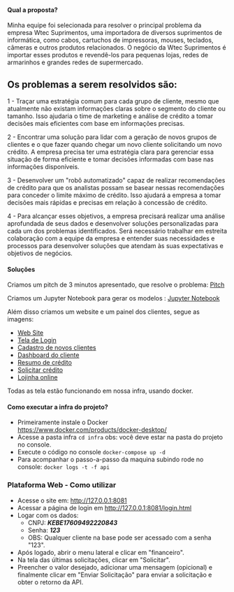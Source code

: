 #### Qual a proposta?

Minha equipe foi selecionada para resolver o principal problema da empresa Wtec Suprimentos, uma importadora de diversos suprimentos de informática, como cabos, cartuchos de impressoras, mouses, teclados, câmeras e outros produtos relacionados. O negócio da Wtec Suprimentos é importar esses produtos e revendê-los para pequenas lojas, redes de armarinhos e grandes redes de supermercado.

## Os problemas a serem resolvidos são:

1 - Traçar uma estratégia comum para cada grupo de cliente, mesmo que atualmente não existam informações claras sobre o segmento do cliente ou tamanho. Isso ajudaria o time de marketing e análise de crédito a tomar decisões mais eficientes com base em informações precisas.

2 - Encontrar uma solução para lidar com a geração de novos grupos de clientes e o que fazer quando chegar um novo cliente solicitando um novo crédito. A empresa precisa ter uma estratégia clara para gerenciar essa situação de forma eficiente e tomar decisões informadas com base nas informações disponíveis.

3 - Desenvolver um "robô automatizado" capaz de realizar recomendações de crédito para que os analistas possam se basear nessas recomendações para conceder o limite máximo de crédito. Isso ajudará a empresa a tomar decisões mais rápidas e precisas em relação à concessão de crédito.

4 - Para alcançar esses objetivos, a empresa precisará realizar uma análise aprofundada de seus dados e desenvolver soluções personalizadas para cada um dos problemas identificados. Será necessário trabalhar em estreita colaboração com a equipe da empresa e entender suas necessidades e processos para desenvolver soluções que atendam às suas expectativas e objetivos de negócios.

#### Soluções 

Criamos um pitch de 3 minutos apresentado, que resolve o problema: [Pitch](https://github.com/xxbielxd/bootcamp_ia/blob/main/apresenta%C3%A7%C3%A3o/Pitch_Bootcamp.pptx?raw=true)

Criamos um Jupyter Notebook para gerar os modelos : [Jupyter Notebook](https://github.com/xxbielxd/bootcamp_ia/blob/main/Trabalho_Final_MBA_Intelige%CC%82ncia_Artificial_e_Machine_Learning.ipynb) 

Além disso criamos um website e um painel dos clientes, segue as imagens:

- <a href="https://github.com/xxbielxd/bootcamp_ia/blob/main/img/website.png?raw=true" target="_blank">Web Site</a>
- <a href="https://github.com/xxbielxd/bootcamp_ia/blob/main/img/login.png?raw=true" target="_blank">Tela de Login</a>
- <a href="https://github.com/xxbielxd/bootcamp_ia/blob/main/img/novos_clientes.png?raw=true" target="_blank">Cadastro de novos clientes</a>
- <a href="https://github.com/xxbielxd/bootcamp_ia/blob/main/img/dashboard.png?raw=true" target="_blank">Dashboard do cliente</a>
- <a href="https://github.com/xxbielxd/bootcamp_ia/blob/main/img/credito.png?raw=true" target="_blank">Resumo de crédito</a>
- <a href="https://github.com/xxbielxd/bootcamp_ia/blob/main/img/solicitar_credito.png?raw=true" target="_blank">Solicitar crédito</a>
- <a href="https://github.com/xxbielxd/bootcamp_ia/blob/main/img/loja.png?raw=true" target="_blank">Lojinha online</a>

Todas as tela estão funcionando em nossa infra, usando docker.

#### Como executar a infra do projeto?

- Primeiramente instale o Docker https://www.docker.com/products/docker-desktop/
- Acesse a pasta infra ```cd infra``` obs: você deve estar na pasta do projeto no console.
- Execute o código no console ```docker-compose up -d ```
- Para acompanhar o passo-a-passo da maquina subindo rode no console: ```docker logs -t -f api```

### Plataforma Web - Como utilizar

- Acesse o site em: http://127.0.0.1:8081
- Acessar a página de login em http://127.0.0.1:8081/login.html
- Logar com os dados:
    - CNPJ: ***KEBE17609492220843***
    - Senha: ***123***
    - OBS: Qualquer cliente na base pode ser acessado com a senha "123".
- Após logado, abrir o menu lateral e clicar em "financeiro".
- Na tela das últimas solicitações, clicar em "Solicitar".
- Preencher o valor desejado, adicionar uma mensagem (opicional) e finalmente clicar em "Enviar Solicitação" para enviar a solicitação e obter o retorno da API.
